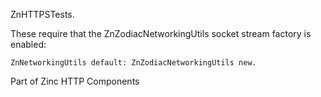ZnHTTPSTests.These require that the ZnZodiacNetworkingUtils socket stream factory is enabled:	ZnNetworkingUtils default: ZnZodiacNetworkingUtils new.	Part of Zinc HTTP Components